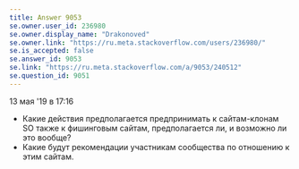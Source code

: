 ```yaml
---
title: Answer 9053
se.owner.user_id: 236980
se.owner.display_name: "Drakonoved"
se.owner.link: "https://ru.meta.stackoverflow.com/users/236980/"
se.is_accepted: false
se.answer_id: 9053
se.link: "https://ru.meta.stackoverflow.com/a/9053/240512"
se.question_id: 9051
---
```


13 мая '19 в 17:16

- Какие действия предполагается предпринимать к сайтам-клонам SO также к фишинговым сайтам, предполагается ли, и возможно ли это вообще?
- Какие будут рекомендации участникам сообщества по отношению к этим сайтам.